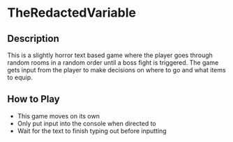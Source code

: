 # TheRedactedVariable

## Description
This is a slightly horror text based game where the player goes through random rooms in a random order until a boss fight is triggered. The game gets input from the player to make decisions on where to go and what items to equip.

## How to Play
- This game moves on its own
- Only put input into the console  when directed to
- Wait for the text to finish typing out before inputting

